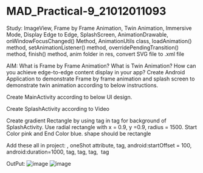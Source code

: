 # MAD_Practical-9_21012011093

Study: ImageView, Frame by Frame Animation, Twin Animation, Immersive Mode, Display Edge to Edge, SplashScreen, AnimationDrawable, onWindowFocusChanged() Method, AnimationUtils class, loadAnimation() method, setAnimationListener() method, overridePendingTransition() method, finish() method, anim folder in res, convert SVG file to .xml file

AIM: What is Frame by Frame Animation? What is Twin Animation? How can you achieve edge-to-edge content display in your app?  Create Android Application to demonstrate Frame by frame animation and splash screen to demonstrate twin animation according to below instructions.

Create MainActivity according to below UI design.

Create SplashActivity according to Video

Create gradient Rectangle by using <gradient> tag in <shape> tag for background of SplashActivity. Use radial rectangle with x = 0.9, y =0.9, radius = 1500. Start Color pink and End Color blue. shape should be rectangle

Add these all in project: <animation-list>, oneShot attribute, <set> tag, android:startOffset = 100, android:duration=1000, <scale> tag, <translate> tag, <rotate> tag, <alpha> tag


OutPut:
![image](https://github.com/Geeky-Nandinee/MAD_Practical-9_21012011093/assets/134035683/0998869f-946c-4fea-9985-5f2319116f6a)
![image](https://github.com/Geeky-Nandinee/MAD_Practical-9_21012011093/assets/134035683/a3ab0822-f807-4526-9f5c-36836c9367d4)

